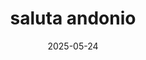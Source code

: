---
title: "saluta andonio"
date: 2025-05-24
externalUrl: "https://www.youtube.com/watch?v=CAL7Yk8304o"
---